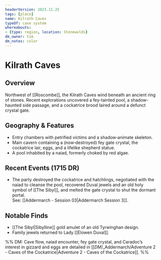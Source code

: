 ```yaml
---
headerVersion: 2023.11.25
tags: [place]
name: Kilrath Caves
typeOf: cave system
whereabouts:
- {type: region, location: Stonewolds}
dm_owner: tim
dm_notes: color
---
```

# Kilrath Caves

## Overview
Northwest of [[Roscombe]], the Kilrath Caves wind beneath an ancient ring of stones. Recent explorations uncovered a fey-tainted pool, a shadow-haunted side passage, and a cockatrice brood laired around a defunct crystal gate.

## Geography & Features
- Entry chambers with petrified victims and a shadow‑animate skeleton.  
- Main cavern containing a (now‑destroyed) fey gate crystal, the cockatrice lair, eggs, and a lifelike shepherd statue.  
- A pool inhabited by a naiad, formerly choked by red algae.

## Recent Events (1715 DR)
- The party destroyed the cockatrice and hatchlings, negotiated with the naiad to cleanse the pool, recovered Duval jewels and an old holy symbol of [[The Sibyl]], and melted the gate crystal to shut the dormant portal.  
  See: [[Addermarch - Session 03|Addermarch Session 3]].

## Notable Finds
- [[The Sibyl|Sibylline]] gold amulet of an old Tyrwinghan design.  
- Family jewels returned to Lady [[Elowen Duval]].

%% DM: Cave flow, naiad encounter, fey gate crystal, and Caradoc’s interest in gizzard and eggs are detailed in [[_DM_/_Addermarch/Adventure 2 - Caves of the Cockatrice|Adventure 2 - Caves of the Cockatrice]]. %%
